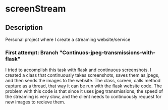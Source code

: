 # screenStream

## Description
Personal project where I create a streaming website/service

### First attempt: Branch "Continuos-jpeg-transmissions-with-flask"
I tried to accomplish this task with flask and continuous screenshots. I created a class that continuously takes screenshots, saves them as jpegs, and then sends the images to the website. The class, screen, calls method capture as a thread, that way it can be run with the flask website code. 
The problem with this code is that since it uses jpeg transmissions, the speed of the streaming is very slow, and the client needs to continuously request for new images to recieve them. 
